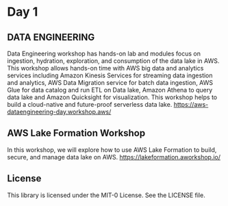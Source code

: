 # Day 1

## DATA ENGINEERING
Data Engineering workshop has hands-on lab and modules focus on ingestion, hydration, exploration, and consumption of the data lake in AWS. This workshop allows hands-on time with AWS big data and analytics services including Amazon Kinesis Services for streaming data ingestion and analytics, AWS Data Migration service for batch data ingestion, AWS Glue for data catalog and run ETL on Data lake, Amazon Athena to query data lake and Amazon Quicksight for visualization. This workshop helps to build a cloud-native and future-proof serverless data lake.
https://aws-dataengineering-day.workshop.aws/

## AWS Lake Formation Workshop
In this workshop, we will explore how to use AWS Lake Formation to build, secure, and manage data lake on AWS.
https://lakeformation.aworkshop.io/

## License

This library is licensed under the MIT-0 License. See the LICENSE file.

